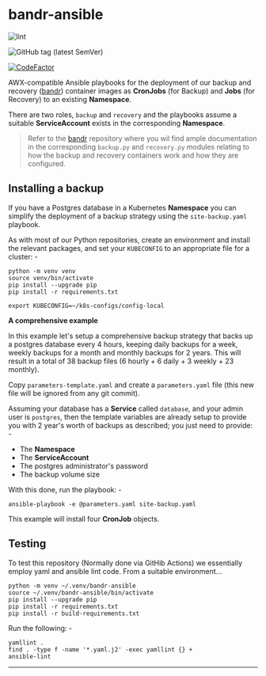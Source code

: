 # bandr-ansible

![lint](https://github.com/InformaticsMatters/bandr-ansible/workflows/lint/badge.svg)

![GitHub tag (latest SemVer)](https://img.shields.io/github/v/tag/informaticsmatters/bandr-ansible)

[![CodeFactor](https://www.codefactor.io/repository/github/informaticsmatters/bandr-ansible/badge)](https://www.codefactor.io/repository/github/informaticsmatters/bandr-ansible)

AWX-compatible Ansible playbooks for the deployment of our backup and recovery
([bandr]) container images as **CronJobs** (for Backup) and **Jobs**
(for Recovery) to an existing **Namespace**.

There are two roles, `backup` and `recovery` and the playbooks assume
a suitable **ServiceAccount** exists in the corresponding  **Namespace**.

>   Refer to the [bandr] repository where you wil find ample documentation in the
    corresponding `backup.py` and `recovery.py` modules relating to how the backup and
    recovery containers work and how they are configured.

## Installing a backup
If you have a Postgres database in a Kubernetes **Namespace** you can simplify the
deployment of a backup strategy using the `site-backup.yaml` playbook.

As with most of our Python repositories, create an environment and install the
relevant packages, and set your `KUBECONFIG` to an appropriate file for a cluster: -

    python -m venv venv
    source venv/bin/activate
    pip install --upgrade pip
    pip install -r requirements.txt

    export KUBECONFIG=~/k8s-configs/config-local

**A comprehensive example**

In this example let's setup a comprehensive backup strategy that backs up a
postgres database every 4 hours, keeping daily backups for a week, weekly backups for a
month and monthly backups for 2 years. This will result in a total of 38 backup files
(6 hourly + 6 daily + 3 weekly + 23 monthly).

Copy `parameters-template.yaml` and create a `parameters.yaml` file
(this new file will be ignored from any git commit).

Assuming your database has a **Service** called `database`, and your admin user is
`postgres`, then the template variables are already setup to provide you with 2 
year's worth of backups as described; you just need to provide: -

- The **Namespace**
- The **ServiceAccount**
- The postgres administrator's password
- The backup volume size

With this done, run the playbook: -

    ansible-playbook -e @parameters.yaml site-backup.yaml

This example will install four **CronJob** objects.
 
## Testing
To test this repository (Normally done via GitHib Actions)
we essentially employ yaml and ansible lint code. From a suitable
environment...

    python -m venv ~/.venv/bandr-ansible
    source ~/.venv/bandr-ansible/bin/activate
    pip install --upgrade pip
    pip install -r requirements.txt
    pip install -r build-requirements.txt

Run the following: -

    yamllint .
    find . -type f -name '*.yaml.j2' -exec yamllint {} +
    ansible-lint

---

[bandr]: https://github.com/InformaticsMatters/bandr
